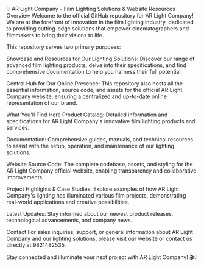 💡 AR Light Company - Film Lighting Solutions & Website Resources
Overview
Welcome to the official GitHub repository for AR Light Company! We are at the forefront of innovation in the film lighting industry, dedicated to providing cutting-edge solutions that empower cinematographers and filmmakers to bring their visions to life.

This repository serves two primary purposes:

Showcase and Resources for Our Lighting Solutions: Discover our range of advanced film lighting products, delve into their specifications, and find comprehensive documentation to help you harness their full potential.

Central Hub for Our Online Presence: This repository also hosts all the essential information, source code, and assets for the official AR Light Company website, ensuring a centralized and up-to-date online representation of our brand.

What You'll Find Here
Product Catalog: Detailed information and specifications for AR Light Company's innovative film lighting products and services.

Documentation: Comprehensive guides, manuals, and technical resources to assist with the setup, operation, and maintenance of our lighting solutions.

Website Source Code: The complete codebase, assets, and styling for the AR Light Company official website, enabling transparency and collaborative improvements.

Project Highlights & Case Studies: Explore examples of how AR Light Company's lighting has illuminated various film projects, demonstrating real-world applications and creative possibilities.

Latest Updates: Stay informed about our newest product releases, technological advancements, and company news.

Contact
For sales inquiries, support, or general information about AR Light Company and our lighting solutions, please visit our website or contact us directly at 9821482535.

Stay connected and illuminate your next project with AR Light Company! 🎬💡
